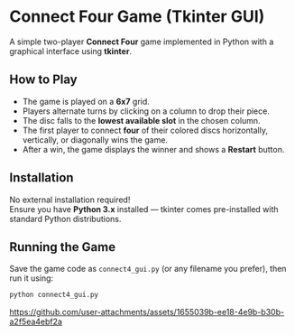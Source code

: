 # Connect Four Game (Tkinter GUI)

A simple two-player **Connect Four** game implemented in Python with a graphical interface using **tkinter**.

## How to Play

- The game is played on a **6x7** grid.
- Players alternate turns by clicking on a column to drop their piece.
- The disc falls to the **lowest available slot** in the chosen column.
- The first player to connect **four** of their colored discs horizontally, vertically, or diagonally wins the game.
- After a win, the game displays the winner and shows a **Restart** button.

## Installation

No external installation required!  
Ensure you have **Python 3.x** installed — tkinter comes pre-installed with standard Python distributions.

## Running the Game

Save the game code as `connect4_gui.py` (or any filename you prefer), then run it using:

```bash
python connect4_gui.py
```

https://github.com/user-attachments/assets/1655039b-ee18-4e9b-b30b-a2f5ea4ebf2a

